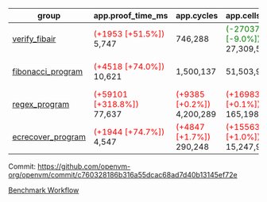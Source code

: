 | group | app.proof_time_ms | app.cycles | app.cells_used | leaf.proof_time_ms | leaf.cycles | leaf.cells_used |
| -- | -- | -- | -- | -- | -- | -- |
| [verify_fibair](https://github.com/openvm-org/openvm/blob/benchmark-results/benchmarks-dispatch/refs/heads/feat/optimize-for-loop/verify_fibair-c760328186b316a55dcac68ad7d40b13145ef72e.md) |<span style='color: red'>(+1953 [+51.5%])</span> 5,747 |  746,288 | <span style='color: green'>(-2703791 [-9.0%])</span> 27,309,523 |- | - | - |
| [fibonacci_program](https://github.com/openvm-org/openvm/blob/benchmark-results/benchmarks-dispatch/refs/heads/feat/optimize-for-loop/fibonacci-c760328186b316a55dcac68ad7d40b13145ef72e.md) |<span style='color: red'>(+4518 [+74.0%])</span> 10,621 |  1,500,137 |  51,503,940 |<span style='color: red'>(+10135 [+66.4%])</span> 25,401 | <span style='color: red'>(+193914 [+6.1%])</span> 3,365,928 | <span style='color: green'>(-9038660 [-7.0%])</span> 119,826,827 |
| [regex_program](https://github.com/openvm-org/openvm/blob/benchmark-results/benchmarks-dispatch/refs/heads/feat/optimize-for-loop/regex-c760328186b316a55dcac68ad7d40b13145ef72e.md) |<span style='color: red'>(+59101 [+318.8%])</span> 77,637 | <span style='color: red'>(+9385 [+0.2%])</span> 4,200,289 | <span style='color: red'>(+169837 [+0.1%])</span> 165,198,010 |<span style='color: red'>(+22050 [+71.9%])</span> 52,723 | <span style='color: red'>(+187790 [+2.9%])</span> 6,708,196 | <span style='color: green'>(-28919578 [-9.9%])</span> 262,353,201 |
| [ecrecover_program](https://github.com/openvm-org/openvm/blob/benchmark-results/benchmarks-dispatch/refs/heads/feat/optimize-for-loop/ecrecover-c760328186b316a55dcac68ad7d40b13145ef72e.md) |<span style='color: red'>(+1944 [+74.7%])</span> 4,547 | <span style='color: red'>(+4847 [+1.7%])</span> 290,248 | <span style='color: red'>(+155632 [+1.0%])</span> 15,247,929 |<span style='color: red'>(+31885 [+74.3%])</span> 74,805 | <span style='color: red'>(+416618 [+4.3%])</span> 10,079,922 | <span style='color: green'>(-41130753 [-9.3%])</span> 399,427,623 |


Commit: https://github.com/openvm-org/openvm/commit/c760328186b316a55dcac68ad7d40b13145ef72e

[Benchmark Workflow](https://github.com/openvm-org/openvm/actions/runs/12704252568)
